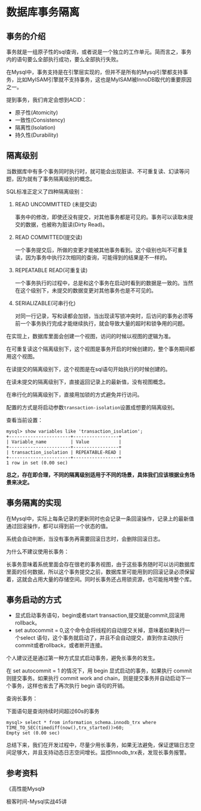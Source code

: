 # 数据库事务隔离

## 事务的介绍

事务就是一组原子性的sql查询，或者说是一个独立的工作单元。简而言之，事务内的语句要么全部执行成功，要么全部执行失败。

在Mysql中，事务支持是在引擎层实现的，但并不是所有的Mysql引擎都支持事务，比如MyISAM引擎就不支持事务，这也是MyISAM被InnoDB取代的重要原因之一。

提到事务，我们肯定会想到ACID：

- 原子性(Atomicity)
- 一致性(Consistency)
- 隔离性(Isolation)
- 持久性(Durability)

## 隔离级别

当数据库中有多个事务同时执行时，就可能会出现脏读、不可重复读、幻读等问题，因为就有了事务隔离级别的概念。

SQL标准正定义了四种隔离级别：

1. READ UNCOMMITTED (未提交读)

   事务中的修改，即使还没有提交，对其他事务都是可见的。事务可以读取未提交的数据，也被称为脏读(Dirty Read)。

2. READ COMMITTED(提交读)

   一个事务提交后，所做的变更才能被其他事务看到。这个级别也叫不可重复读，因为事务中执行2次相同的查询，可能得到的结果是不一样的。

3. REPEATABLE READ(可重复读)

   一个事务执行的过程中，总是和这个事务在启动时看到的数据是一致的。当然在这个级别下，未提交的数据变更对其他事务也是不可见的。

4. SERIALIZABLE(可串行化)

   对同一行记录，写和读都会加锁，当出现读写锁冲突时，后访问的事务必须等前一个事务执行完成才能继续执行，就会导致大量的超时和锁争用的问题。

在实现上，数据库里面会创建一个视图，访问的时候以视图的逻辑为准。

在可重复读这个隔离级别下，这个视图是事务开启的时候创建的，整个事务期间都用这个视图。

在读提交的隔离级别下，这个视图是在sql语句开始执行的时候创建的。

在读未提交的隔离级别下，直接返回记录上的最新值，没有视图概念。

在串行化的隔离级别下，直接用加锁的方式避免并行访问。

配置的方式是将启动参数`transaction-isolation`设置成想要的隔离级别。

查看当前设置：

```mysql
mysql> show variables like 'transaction_isolation';
+-----------------------+-----------------+
| Variable_name         | Value           |
+-----------------------+-----------------+
| transaction_isolation | REPEATABLE-READ |
+-----------------------+-----------------+
1 row in set (0.00 sec)

```

**总之，存在即合理，不同的隔离级别适用于不同的场景，具体我们应该根据业务场景来决定。**

## 事务隔离的实现

在Mysql中，实际上每条记录的更新同时也会记录一条回滚操作，记录上的最新值通过回滚操作，都可以得到前一个状态的值。

系统会自动判断，当没有事务再需要回滚日志时，会删除回滚日志。

为什么不建议使用长事务：

长事务意味着系统里面会存在很老的事务视图，由于这些事务随时可以访问数据库里面的任何数据，所以这个事务提交之前，数据库里可能用到的回滚记录必须保留着，这就会占用大量的存储空间。同时长事务还占用锁资源，也可能拖垮整个库。

## 事务启动的方式

- 显式启动事务语句，begin或者start transaction,提交就是commit,回滚用rollback。
- set autocommit = 0,这个命令会将线程的自动提交关掉，意味着如果执行一个select 语句，这个事务就启动了，并且不会自动提交，直到你主动执行commit或者rollback，或者断开连接。

个人建议还是通过第一种方式显式启动事务，避免长事务的发生。

在 set autocommit = 1 的情况下，用 begin 显式启动的事务，如果执行 commit 则提交事务。如果执行 commit work and chain，则是提交事务并自动启动下一个事务，这样也省去了再次执行 begin 语句的开销。

查询长事务：

下面语句是查询持续时间超过60s的事务

```mysql
mysql> select * from information_schema.innodb_trx where TIME_TO_SEC(timediff(now(),trx_started))>60;
Empty set (0.00 sec)
```

总结下来，我们在开发过程中，尽量少用长事务，如果无法避免，保证逻辑日志空间足够大，并且支持动态日志空间增长。监控Innodb_trx表，发现长事务报警。



## 参考资料

《高性能Mysql》

极客时间-Mysql实战45讲